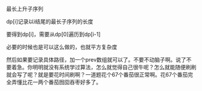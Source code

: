最长上升子序列

dp[i]记录以i结尾的最长子序列的长度

要得到dp[i]，需要从dp[0]遍历到dp[i-1]

 必要的时候也是可以这么做的，也就平方复杂度

然后如果要记录具体路径，加一个prev数组就可以了。不要不动脑子啊。说了不要着急。你明明就没有系统学过算法，怎么就觉得自己很牛呢？怎么就能随便刷刷就会写了呢？就是要花时间刷啊？一道题花个67个番茄很正常啊。花67个番茄完全弄懂比花一两个番茄囫囵吞枣好多了。



